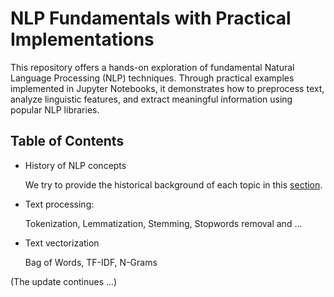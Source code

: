 # NLP Fundamentals with Practical Implementations

This repository offers a hands-on exploration of fundamental Natural Language Processing (NLP) techniques. Through practical examples implemented in Jupyter Notebooks, it demonstrates how to preprocess text, analyze linguistic features, and extract meaningful information using popular NLP libraries.


## Table of Contents
- History of NLP concepts

    We try to provide the historical background of each topic in this [section](https://abdhmohammadi.github.io/NLP/History.html).

- Text processing:

    Tokenization, Lemmatization, Stemming, Stopwords removal and ...

- Text vectorization

    Bag of Words, TF-IDF, N-Grams


(The update continues ...)
<!--
- Text preprocessing
- Tokenization
-  and 
- Stopwords removal
- Named Entity Recognition (NER)

- Topic modeling
- Sentiment analysis
-->

<!--
Using libraries such as Hugging Face Transformers, spaCy, and NLTK, this repository provides insights into the practical application of these techniques, with content that will be completed over time.

## Features

- **Tokenization**: Breaking down text into tokens using Hugging Face's BERT tokenizer.
- **Lemmatization**: Reducing words to their base forms with spaCy.
- **Stemming**: Simplifying words to their root forms using NLTK's PorterStemmer.
- **Stopwords Removal**: Eliminating common words that may not add significant meaning.
- **Named Entity Recognition (NER)**: Identifying entities like names, organizations, and dates using spaCy and Hugging Face Transformers.
<!-- 
- **Topic Modeling**: Discovering abstract topics within text data.
- **Sentiment Analysis**: Assessing the emotional tone behind a body of text.
 -->
